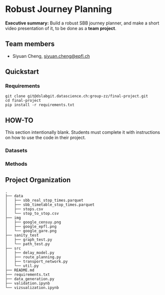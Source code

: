 # Robust Journey Planning
**Executive summary:** Build a robust SBB journey planner, and make a short video presentation of it, to be done as a **team project**.

## Team members

- Siyuan Cheng, siyuan.cheng@epfl.ch


## Quickstart
### Requirements
```shell
git clone git@dslabgit.datascience.ch:group-zz/final-project.git
cd final-project
pip install -r requirements.txt
```

## HOW-TO
This section intentionally blank. Students must complete it with instructions on how to use the code in their project.
<!-- TODO -->

### Datasets
<!-- TODO -->

### Methods
<!-- TODO -->


## Project Organization

```shell
.
├── data
│   ├── sbb_real_stop_times.parquet
│   ├── sbb_timetable_stop_times.parquet
│   ├── stops.csv
│   └── stop_to_stop.csv
├── img
│   ├── google_censuy.png
│   ├── google_epfl.png
│   └── google_gare.png
├── sanity_test
│   ├── graph_test.py
│   └── path_test.py
├── src
│   ├── delay_model.py
│   ├── route_planning.py
│   ├── transport_network.py
│   └── util.py
├── README.md
├── requirements.txt
├── data_generation.py
├── validation.ipynb
└── vizsualization.ipynb



```